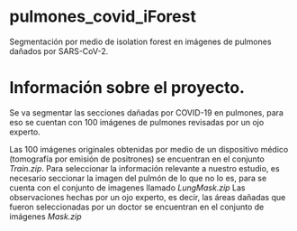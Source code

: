 # pulmones_covid_iForest
Segmentación por medio de isolation forest en imágenes de pulmones dañados por SARS-CoV-2.

# Información sobre el proyecto.

Se va segmentar las secciones dañadas por COVID-19 en pulmones, para eso se cuentan con 100 imágenes de pulmones revisadas por un ojo experto.

Las 100 imágenes originales obtenidas por medio de un dispositivo médico (tomografía por emisión de positrones) se encuentran en el conjunto _Train.zip_.
Para seleccionar la información relevante a nuestro estudio, es necesario seccionar la imagen del pulmón de lo que no lo es, para se cuenta con el conjunto de imagenes llamado _LungMask.zip_
Las observaciones hechas por un ojo experto, es decir, las áreas dañadas que fueron seleccionadas por un doctor se encuentran en el conjunto de imágenes _Mask.zip_

